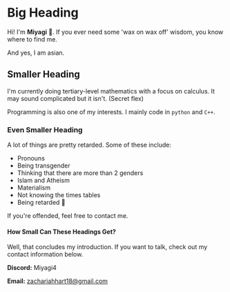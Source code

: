 # Big Heading

Hi! I'm **Miyagi** 🥷. If you ever need some 'wax on wax off' wisdom, you know where to find me.

And yes, I am asian.

## Smaller Heading

I'm currently doing tertiary-level mathematics with a focus on calculus. It may sound complicated but it isn't. (Secret flex)

Programming is also one of my interests. I mainly code in `python` and `C++`.

### Even Smaller Heading

A lot of things are pretty retarded. Some of these include:

- Pronouns
- Being transgender
- Thinking that there are more than 2 genders
- Islam and Atheism
- Materialism
- Not knowing the times tables
- Being retarded 🫠

If you're offended, feel free to contact me.

#### How Small Can These Headings Get?

Well, that concludes my introduction. If you want to talk, check out my contact information below.

**Discord:** Miyagi4

**Email:** zachariahhart18@gmail.com
